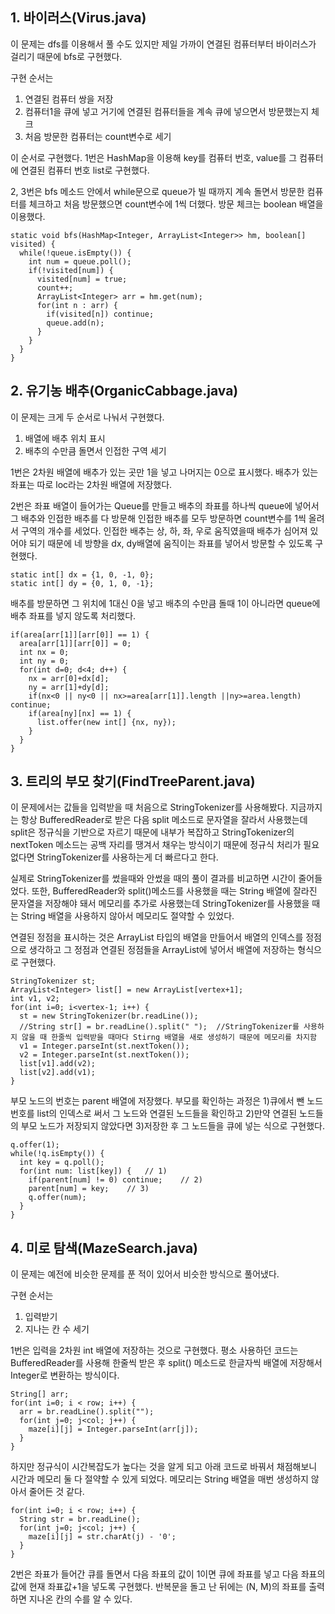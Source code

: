 ## 1. 바이러스(Virus.java)

이 문제는 dfs를 이용해서 풀 수도 있지만 제일 가까이 연결된 컴퓨터부터 바이러스가 걸리기 때문에 bfs로 구현했다.

구현 순서는
1) 연결된 컴퓨터 쌍을 저장
2) 컴퓨터1을 큐에 넣고 거기에 연결된 컴퓨터들을 계속 큐에 넣으면서 방문했는지 체크
3) 처음 방문한 컴퓨터는 count변수로 세기

이 순서로 구현했다.
1번은 HashMap을 이용해 key를 컴퓨터 번호, value를 그 컴퓨터에 연결된 컴퓨터 번호 list로 구현했다.

2, 3번은 bfs 메소드 안에서 while문으로 queue가 빌 때까지 계속 돌면서 방문한 컴퓨터를 체크하고 처음 방문했으면 count변수에 1씩 더했다.
방문 체크는 boolean 배열을 이용했다.
```
static void bfs(HashMap<Integer, ArrayList<Integer>> hm, boolean[] visited) {
  while(!queue.isEmpty()) {
    int num = queue.poll();
    if(!visited[num]) {
      visited[num] = true;
      count++;
      ArrayList<Integer> arr = hm.get(num);
      for(int n : arr) {
        if(visited[n]) continue;
        queue.add(n);
      }
    }
  }
}
```

## 2. 유기농 배추(OrganicCabbage.java)

이 문제는 크게 두 순서로 나눠서 구현했다.
1) 배열에 배추 위치 표시
2) 배추의 수만큼 돌면서 인접한 구역 세기

1번은 2차원 배열에 배추가 있는 곳만 1을 넣고 나머지는 0으로 표시했다. 배추가 있는 좌표는 따로 loc라는 2차원 배열에 저장했다.

2번은 좌표 배열이 들어가는 Queue를 만들고 배추의 좌표를 하나씩 queue에 넣어서 그 배추와 인접한 배추를 다 방문해 인접한 배추를 모두 방문하면 count변수를 1씩 올려서 구역의 개수를 세었다.
인접한 배추는 상, 하, 좌, 우로 움직였을때 배추가 심어져 있어야 되기 때문에 네 방향을 dx, dy배열에 움직이는 좌표를 넣어서 방문할 수 있도록 구현했다.
```
static int[] dx = {1, 0, -1, 0};
static int[] dy = {0, 1, 0, -1};
```

배추를 방문하면 그 위치에 1대신 0을 넣고 배추의 수만큼 돌때 1이 아니라면 queue에 배추 좌표를 넣지 않도록 처리했다.
```
if(area[arr[1]][arr[0]] == 1) {
  area[arr[1]][arr[0]] = 0;
  int nx = 0;
  int ny = 0;
  for(int d=0; d<4; d++) {
    nx = arr[0]+dx[d];
    ny = arr[1]+dy[d];
    if(nx<0 || ny<0 || nx>=area[arr[1]].length ||ny>=area.length) continue;
    if(area[ny][nx] == 1) {
      list.offer(new int[] {nx, ny});
    }
  }
}
```

## 3. 트리의 부모 찾기(FindTreeParent.java)

이 문제에서는 값들을 입력받을 때 처음으로 StringTokenizer를 사용해봤다.
지금까지는 항상 BufferedReader로 받은 다음 split 메소드로 문자열을 잘라서 사용했는데 split은 정규식을 기반으로 자르기 때문에 내부가 복잡하고 StringTokenizer의 nextToken 메소드는 공백 자리를 땡겨서 채우는 방식이기 때문에 정규식 처리가 필요 없다면 StringTokenizer를 사용하는게 더 빠르다고 한다.

실제로 StringTokenizer를 썼을때와 안썼을 때의 풀이 결과를 비교하면 시간이 줄어들었다. 또한, BufferedReader와 split()메소드를 사용했을 때는 String 배열에 잘라진 문자열을 저장해야 돼서 메모리를 추가로 사용했는데 StringTokenizer를 사용했을 때는 String 배열을 사용하지 않아서 메모리도 절약할 수 있었다.

연결된 정점을 표시하는 것은 ArrayList<Integer> 타입의 배열을 만들어서 배열의 인덱스를 정점으로 생각하고 그 정점과 연결된 정점들을 ArrayList에 넣어서 배열에 저장하는 형식으로 구현했다.
```
StringTokenizer st;
ArrayList<Integer> list[] = new ArrayList[vertex+1];
int v1, v2;
for(int i=0; i<vertex-1; i++) {
  st = new StringTokenizer(br.readLine());
  //String str[] = br.readLine().split(" ");  //StringTokenizer를 사용하지 않을 때 한줄씩 입력받을 때마다 Stirng 배열을 새로 생성하기 때문에 메모리를 차지함
  v1 = Integer.parseInt(st.nextToken());
  v2 = Integer.parseInt(st.nextToken());
  list[v1].add(v2);
  list[v2].add(v1);
}
```

부모 노드의 번호는 parent 배열에 저장했다.
부모를 확인하는 과정은 1)큐에서 뺀 노드번호를 list의 인덱스로 써서 그 노드와 연결된 노드들을 확인하고 2)만약 연결된 노드들의 부모 노드가 저장되지 않았다면 3)저장한 후 그 노드들을 큐에 넣는 식으로 구현했다.
```
q.offer(1);
while(!q.isEmpty()) {
  int key = q.poll();
  for(int num: list[key]) {   // 1)
    if(parent[num] != 0) continue;    // 2)
    parent[num] = key;    // 3)
    q.offer(num);
  }
}
```

## 4. 미로 탐색(MazeSearch.java)

이 문제는 예전에 비슷한 문제를 푼 적이 있어서 비슷한 방식으로 풀어냈다.

구현 순서는
1) 입력받기
2) 지나는 칸 수 세기

1번은 입력을 2차원 int 배열에 저장하는 것으로 구현했다.
평소 사용하던 코드는 BufferedReader를 사용해 한줄씩 받은 후 split() 메소드로 한글자씩 배열에 저장해서 Integer로 변환하는 방식이다.
```
String[] arr;
for(int i=0; i < row; i++) {
  arr = br.readLine().split("");
  for(int j=0; j<col; j++) {
    maze[i][j] = Integer.parseInt(arr[j]);
  }
}
```
하지만 정규식이 시간복잡도가 높다는 것을 알게 되고 아래 코드로 바꿔서 채점해보니 시간과 메모리 둘 다 절약할 수 있게 되었다. 메모리는 String 배열을 매번 생성하지 않아서 줄어든 것 같다.
```
for(int i=0; i < row; i++) {
  String str = br.readLine();
  for(int j=0; j<col; j++) {
    maze[i][j] = str.charAt(j) - '0';
  }
}
```

2번은 좌표가 들어간 큐를 돌면서 다음 좌표의 값이 1이면 큐에 좌표를 넣고 다음 좌표의 값에 현재 좌표값+1을 넣도록 구현했다.
반복문을 돌고 난 뒤에는 (N, M)의 좌표를 출력하면 지나온 칸의 수를 알 수 있다. 